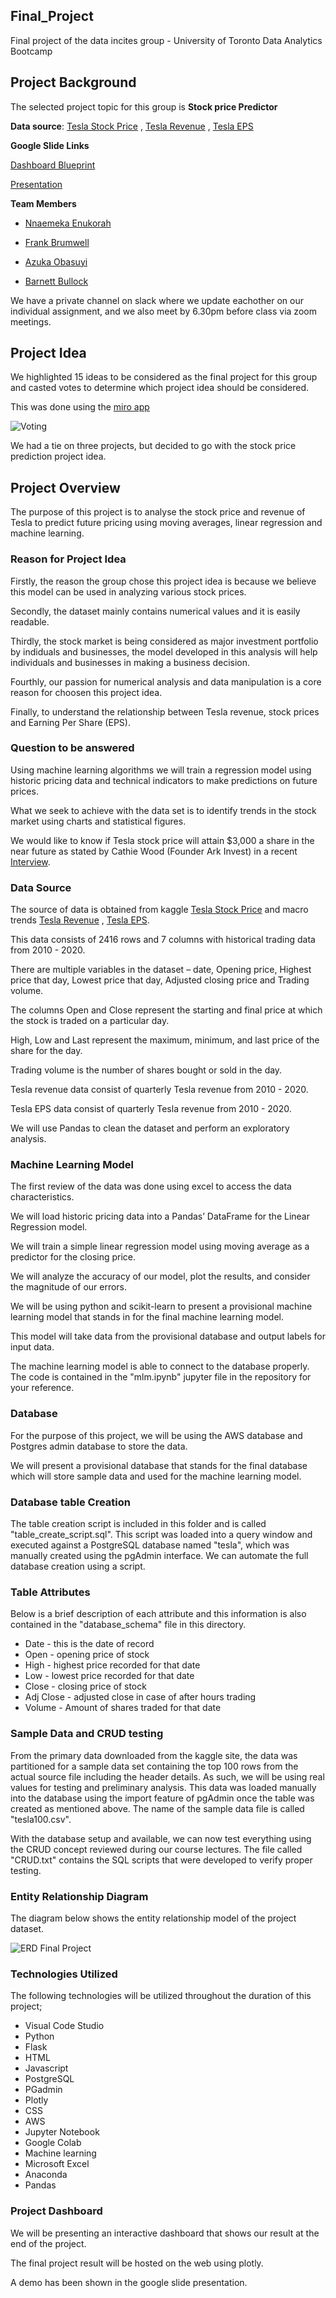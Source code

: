 
## Final_Project

Final project of the data incites group - University of Toronto Data Analytics Bootcamp
 
## Project Background 

The selected project topic for this group is **Stock price Predictor**

**Data source**: [Tesla Stock Price](https://www.kaggle.com/timoboz/tesla-stock-data-from-2010-to-2020) , [Tesla Revenue](https://www.macrotrends.net/stocks/charts/TSLA/tesla/revenue) , [Tesla EPS](https://www.macrotrends.net/stocks/charts/TSLA/tesla/revenue) 

**Google Slide Links**

[Dashboard Blueprint](https://docs.google.com/presentation/d/1gQCpkDp3MEN7LO5x0zF8KAiiKE5SD2Ak3EJYs237JpY/edit?usp=sharing)

[Presentation](https://docs.google.com/presentation/d/1FUG7G955AFw-W6SOV7qHsod4T7I4Npr5Js2dOtEmPR8/edit#slide=id.p)

**Team Members**

* [Nnaemeka Enukorah](https://github.com/NENUKORAH)

* [Frank Brumwell](https://github.com/ftrbrum)

* [Azuka Obasuyi](https://github.com/aobasuyi)

* [Barnett Bullock](https://github.com/bnbullock)

We have a private channel on slack where we update eachother on our individual assignment, and we also meet by 6.30pm before class via zoom meetings.

## Project Idea

We highlighted 15 ideas to be considered as the final project for this group and casted votes to determine which project idea should be considered.

This was done using the [miro app](https://miro.com/app/dashboard/) 

![Voting](https://user-images.githubusercontent.com/81701640/131906240-17a3607b-f0a1-4e0a-926a-06a49a8aa31a.png)

We had a tie on three projects, but decided to go with the stock price prediction project idea.

## Project Overview

The purpose of this project is to analyse the stock price and revenue of Tesla to predict future pricing using moving averages, linear regression and machine learning.

### Reason for Project Idea

Firstly, the reason the group chose this project idea is because we believe this model can be used in analyzing various stock prices.

Secondly, the dataset mainly contains numerical values and it is easily readable.

Thirdly, the stock market is being considered as major investment portfolio by indiduals and businesses, the model developed in this analysis will help individuals and businesses in making a business decision.

Fourthly, our passion for numerical analysis and data manipulation is a core reason for choosen this project idea.

Finally, to understand the relationship between Tesla revenue, stock prices and Earning Per Share (EPS).

### Question to be answered

Using machine learning algorithms we will train a regression model using historic pricing data and technical indicators to make predictions on future prices.

What we seek to achieve with the data set is to identify trends in the stock market using charts and statistical figures.

We would like to know if Tesla stock price will attain $3,000 a share in the near future as stated by Cathie Wood (Founder Ark Invest) in a recent [Interview](https://finance.yahoo.com/news/tesla-stock-is-worth-3000-ark-invests-cathie-wood-201139618.html).

### Data Source

The source of data is obtained from kaggle [Tesla Stock Price](https://www.kaggle.com/timoboz/tesla-stock-data-from-2010-to-2020) and macro trends [Tesla Revenue](https://www.macrotrends.net/stocks/charts/TSLA/tesla/revenue) , [Tesla EPS](https://www.macrotrends.net/stocks/charts/TSLA/tesla/revenue).

This data consists of 2416 rows and 7 columns with historical trading data from 2010 - 2020.

There are multiple variables in the dataset – date, Opening price, Highest price that day, Lowest price that day, Adjusted closing price and Trading volume.

The columns Open and Close represent the starting and final price at which the stock is traded on a particular day.

High, Low and Last represent the maximum, minimum, and last price of the share for the day.

Trading volume is the number of shares bought or sold in the day.

Tesla revenue data consist of quarterly Tesla revenue from 2010 - 2020.

Tesla EPS data consist of quarterly Tesla revenue from 2010 - 2020.

We will use Pandas to clean the dataset and perform an exploratory analysis.

### Machine Learning Model

The first review of the data was done using excel to access the data characteristics.

We will load historic pricing data into a Pandas’ DataFrame for the Linear Regression model.

We will train a simple linear regression model using moving average as a predictor for the closing price.

We will analyze the accuracy of our model, plot the results, and consider the magnitude of our errors.

We will be using python and scikit-learn to present a provisional machine learning model that stands in for the final machine learning model.

This model will take data from the provisional database and output labels for input data.

The machine learning model is able to connect to the database properly. The code is contained in the "mlm.ipynb" jupyter file in the repository for your reference.

### Database  

For the purpose of this project, we will be using the AWS database and Postgres admin database to store the data.

We will present a provisional database that stands for the final database which will store sample data and used for the machine learning model.

### Database table Creation

The table creation script is included in this folder and is called "table_create_script.sql". This script was loaded into a query window and executed against a PostgreSQL database named "tesla", which was manually created using the pgAdmin interface. 
We can automate the full database creation using a script.

### Table Attributes

Below is a brief description of each attribute and this information is also contained in the "database_schema" file in this directory.

* Date - this is the date of record
* Open - opening price of stock
* High - highest price recorded for that date
* Low - lowest price recorded for that date
* Close - closing price of stock
* Adj Close - adjusted close in case of after hours trading
* Volume - Amount of shares traded for that date

### Sample Data and CRUD testing

From the primary data downloaded from the kaggle site, the data was partitioned for a sample data set containing the top 100 rows from the actual source file including the header details. 
As such, we will be using real values for testing and preliminary analysis. This data was loaded manually into the database using the import feature of pgAdmin once the table was created as mentioned above. 
The name of the sample data file is called "tesla100.csv".

With the database setup and available, we can now test everything using the CRUD concept reviewed during our course lectures. The file called "CRUD.txt" contains the SQL scripts that were developed to verify proper testing. 

### Entity Relationship Diagram

The diagram below shows the entity relationship model of the project dataset. 

![ERD Final Project](https://user-images.githubusercontent.com/81701640/133124480-68d0269c-b285-40eb-8b16-0a0c40d83c99.png)

### Technologies Utilized

The following technologies will be utilized throughout the duration of this project;

* Visual Code Studio
* Python
* Flask
* HTML
* Javascript
* PostgreSQL
* PGadmin
* Plotly
* CSS
* AWS
* Jupyter Notebook
* Google Colab
* Machine learning
* Microsoft Excel
* Anaconda
* Pandas

### Project Dashboard

We will be presenting an interactive dashboard that shows our result at the end of the project.

The final project result will be hosted on the web using plotly.

A demo has been shown in the google slide presentation.
